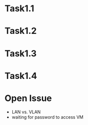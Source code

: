 
# Task1.1

# Task1.2

# Task1.3

# Task1.4

# Open Issue
- LAN vs. VLAN
- waiting for password to access VM